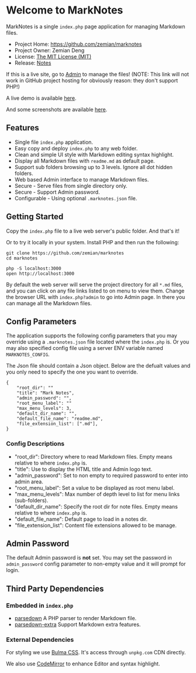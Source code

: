 # Welcome to MarkNotes

MarkNotes is a single `index.php` page application for managing Markdown files.

* Project Home: https://github.com/zemian/marknotes
* Project Owner: Zemian Deng
* License: [The MIT License (MIT)](index.php?file=license.md)
* Release: [Notes](index.php?file=release.md)

If this is a live site, go to [Admin](index.php?admin) to manage the files!
(NOTE: This link will not work in GitHub project hosting for obviously reason: they don't support PHP!)

A live demo is available [here](https://zemiancodeplayground.000webhostapp.com/marknotes/index.php).

And some screenshots are available [here](https://zemian.github.io/2020/11/07/marknotes/).

## Features

* Single file `index.php` application.
* Easy copy and deploy `index.php` to any web folder.
* Clean and simple UI style with Markdown editing syntax highlight.
* Display all Markdown files with `readme.md` as default page.
* Support sub folders browsing up to 3 levels. Ignore all dot hidden folders.
* Web based Admin interface to manage Markdown files.
* Secure - Serve files from single directory only.
* Secure - Support Admin password.
* Configurable - Using optional `.marknotes.json` file.

## Getting Started

Copy the `index.php` file to a live web server's public folder. And that's it!

Or to try it locally in your system. Install PHP and then run the following:

    git clone https://github.com/zemian/marknotes
    cd marknotes
    
    php -S localhost:3000
    open http://localhost:3000

By default the web server will serve the project directory for all `*.md` files, and you 
can click on any file links listed to on menu to view them. Change the browser URL with `index.php?admin` to go into Admin page. In there you can manage all the Markdown files.

## Config Parameters

The application supports the following config parameters that you may override using a `.marknotes.json` file 
located where the `index.php` is. Or you may also specified config file using a server ENV variable
named `MARKNOTES_CONFIG`.

The Json file should contain a Json object. Below are the defualt values and you only need to specify the one
you want to override.

```
{
    "root_dir": ""
    "title": "Mark Notes",
    "admin_password": "",
    "root_menu_label": ""
    "max_menu_levels": 3,
    "default_dir_name": "",
    "default_file_name": "readme.md",
    "file_extension_list": [".md"],
}
```

### Config Descriptions

* "root_dir": Directory where to read Markdown files. Empty means relative to where `index.php` is.
* "title": Use to display the HTML title and Admin logo text.
* "admin_password": Set to non empty to required password to enter into admin area.
* "root_menu_label": Set a value to be displayed as root menu label.
* "max_menu_levels": Max number of depth level to list for menu links (sub-folders).
* "default_dir_name": Specify the root dir for note files. Empty means relative to where `index.php` is.
* "default_file_name": Default page to load in a notes dir.
* "file_extension_list": Content file extensions allowed to be manage.

## Admin Password

The default Admin password is **not** set. You may set the password in `admin_password` config parameter 
to non-empty value and it will prompt for login.

## Third Party Dependencies

### Embedded in `index.php`

* [parsedown](https://github.com/erusev/parsedown) A PHP parser to render Markdown file.
* [parsedown-extra](https://github.com/erusev/parsedown-extra) Support Markdown extra features.

### External Dependencies

For styling we use [Bulma CSS](https://unpkg.com/bulma). It's access through `unpkg.com` CDN directly.

We also use [CodeMirror](https://unpkg.com/codemirror) to enhance Editor and syntax highlight.
